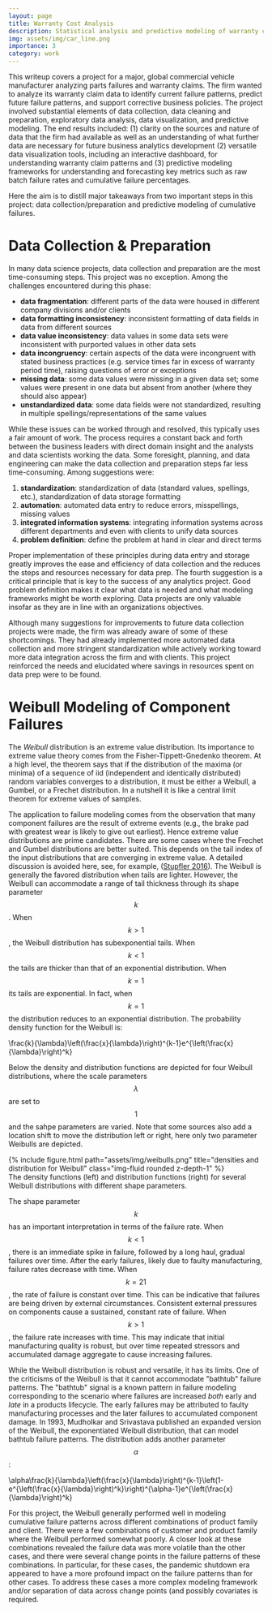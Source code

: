 ```yaml
---
layout: page
title: Warranty Cost Analysis 
description: Statistical analysis and predictive modeling of warranty claims for a major global automotive parts manufacturer
img: assets/img/car_line.png
importance: 3
category: work
---
```


This writeup covers a project for a major, global commercial vehicle manufacturer analyzing parts failures and warranty claims. The firm wanted to analyze its warranty claim data to identify current failure patterns, predict future failure patterns, and support corrective business policies. The project involved substantial elements of data collection, data cleaning and preparation, exploratory data analysis, data visualization, and predictive modeling. The end results included: (1) clarity on the sources and nature of data that the firm had available as well as an understanding of what further data are necessary for future business analytics development (2) versatile data visualization tools, including an interactive dashboard, for understanding warranty claim patterns and (3) predictive modeling frameworks for understanding and forecasting key metrics such as raw batch failure rates and cumulative failure percentages.

Here the aim is to distill major takeaways from two important steps in this project: data collection/preparation and predictive modeling of cumulative failures.

# Data Collection & Preparation

In many data science projects, data collection and preparation are the most time-consuming steps. This project was no exception. Among the challenges encountered during this phase:

* **data fragmentation**: different parts of the data were housed in different company divisions and/or clients
* **data formatting inconsistency**: inconsistent formatting of data fields in data from different sources
* **data value inconsistency**: data values in some data sets were inconsistent with purported values in other data sets
* **data incongruency**: certain aspects of the data were incongruent with stated business practices (e.g. service times far in excess of warranty period time), raising questions of error or exceptions
* **missing data**: some data values were missing in a given data set; some values were present in one data but absent from another (where they should also appear)
* **unstandardized data**: some data fields were not standardized, resulting in multiple spellings/representations of the same values

While these issues can be worked through and resolved, this typically uses a fair amount of work. The process requires a constant back and forth between the business leaders with direct domain insight and the analysts and data scientists working the data. Some foresight, planning, and data engineering can make the data collection and preparation steps far less time-consuming. Among suggestions were:

1. **standardization**: standardization of data (standard values, spellings, etc.), standardization of data storage formatting
2. **automation**: automated data entry to reduce errors, misspellings, missing values
3. **integrated information systems**: integrating information systems across different departments and even with clients to unify data sources
4. **problem definition**: define the problem at hand in clear and direct terms

Proper implementation of these principles during data entry and storage greatly improves the ease and efficiency of data collection and the reduces the steps and resources necessary for data prep. The fourth suggestion is a critical principle that is key to the success of any analytics project. Good problem definition makes it clear what data is needed and what modeling frameworks might be worth exploring. Data projects are only valuable insofar as they are in line with an organizations objectives.

Although many suggestions for improvements to future data collection projects were made, the firm was already aware of some of these shortcomings. They had already implemented more automated data collection and more stringent standardization while actively working toward more data integration across the firm and with clients. This project reinforced the needs and elucidated where savings in resources spent on data prep were to be found.

# Weibull Modeling of Component Failures

The *Weibull* distribution is an extreme value distribution. Its importance to extreme value theory comes from the Fisher-Tippett-Gnedenko theorem. At a high level, the theorem says that if the distribution of the maxima (or minima) of a sequence of iid (independent and identically distributed) random variables converges to a distribution, it must be either a Weibull, a Gumbel, or a Frechet distribution. In a nutshell it is like a central limit theorem for extreme values of samples.

The application to failure modeling comes from the observation that many component failures are the result of extreme events (e.g., the brake pad with greatest wear is likely to give out earliest). Hence extreme value distributions are prime candidates. There are some cases where the Frechet and Gumbel distributions are better suited. This depends on the tail index of the input distributions that are converging in extreme value. A detailed discussion is avoided here, see, for example, (<a href="https://doi.org/10.1016/j.jmva.2015.10.015">Stupfler 2016</a>). The Weibull is generally the favored distribution when tails are lighter. However, the Weibull can accommodate a range of tail thickness through its shape parameter $$k$$. When $$k>1$$, the Weibull distribution has subexponential tails. When $$k<1$$ the tails are thicker than that of an exponential distribution. When $$k=1$$ its tails are exponential. In fact, when $$k=1$$ the distribution reduces to an exponential distribution. The probability density function for the Weibull is:

$$$$\frac{k}{\lambda}\left(\frac{x}{\lambda}\right)^{k-1}e^{\left(\frac{x}{\lambda}\right)^k}$$$$

Below the density and distribution functions are depicted for four Weibull distributions, where the scale parameters $$\lambda$$ are set to $$1$$ and the sahpe parameters are varied. Note that some sources also add a location shift to move the distribution left or right, here only two parameter Weibulls are depicted. 

<div class="row">
    <div class="col-sm mt-3 mt-md-0">
        {% include figure.html path="assets/img/weibulls.png" title="densities and distribution for Weibull" class="img-fluid rounded z-depth-1" %}
    </div>
</div>
<div class="caption">
    The density functions (left) and distribution functions (right) for several Weibull distributions with different shape parameters.
</div>

The shape parameter $$k$$ has an important interpretation in terms of the failure rate. When $$k<1$$, there is an immediate spike in failure, followed by a long haul, gradual failures over time. After the early failures, likely due to faulty manufacturing, failure rates decrease with time. When $$k=21$$, the rate of failure is constant over time. This can be indicative that failures are being driven by external circumstances. Consistent external pressures on components cause a sustained, constant rate of failure. When $$k>1$$, the failure rate increases with time. This may indicate that initial manufacturing quality is robust, but over time repeated stressors and accumulated damage aggregate to cause increasing failures.

While the Weibull distribution is robust and versatile, it has its limits. One of the criticisms of the Weibull is that it cannot accommodate "bathtub" failure patterns. The "bathtub" signal is a known pattern in failure modeling corresponding to the scenario where failures are increased *both* early and *late* in a products lifecycle. The early failures may be attributed to faulty manufacturing processes and the later failures to accumulated component damage. In 1993, Mudholkar and Srivastava published an expanded version of the Weibull, the exponentiated Weibull distribution, that can model bathtub failure patterns. The distribution adds another parameter $$\alpha$$:

$$$$\alpha\frac{k}{\lambda}\left(\frac{x}{\lambda}\right)^{k-1}\left(1-e^{\left(\frac{x}{\lambda}\right)^k}\right)^{\alpha-1}e^{\left(\frac{x}{\lambda}\right)^k}$$$$

For this project, the Weibull generally performed well in modeling cumulative failure patterns across different combinations of product family and client. There were a few combinations of customer and product family where the Weibull performed somewhat poorly. A closer look at these combinations revealed the failure data was more volatile than the other cases, and there were several change points in the failure patterns of these combinations. In particular, for these cases, the pandemic shutdown era appeared to have a more profound impact on the failure patterns than for other cases. To address these cases a more complex modeling framework and/or separation of data across change points (and possibly covariates is required.
